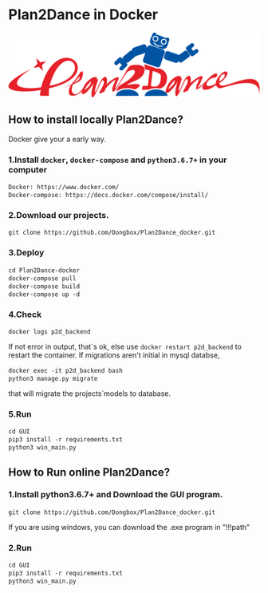 # Plan2Dance in Docker
![image](https://github.com/Dongbox/Plan2Dance_docker/blob/master/GUI/Plan2Dance/logo.png)

## How to install locally Plan2Dance?

Docker give your a early way.

### 1.Install `docker`, `docker-compose` and `python3.6.7+` in your computer

```
Docker: https://www.docker.com/
Docker-compose: https://docs.docker.com/compose/install/
```

### 2.Download our projects.
```
git clone https://github.com/Dongbox/Plan2Dance_docker.git
```
### 3.Deploy
```
cd Plan2Dance-docker
docker-compose pull
docker-compose build
docker-compose up -d
```
### 4.Check
```
docker logs p2d_backend
```
If not error in output, that\`s ok, else use `docker restart p2d_backend` to restart the container.
If migrations aren't initial in mysql databse,
```
docker exec -it p2d_backend bash
python3 manage.py migrate  
```
that will migrate the projects\`models to database.

### 5.Run 
```
cd GUI
pip3 install -r requirements.txt
python3 win_main.py
```

## How to Run online Plan2Dance?


### 1.Install python3.6.7+ and Download the GUI program.
```
git clone https://github.com/Dongbox/Plan2Dance_docker.git
```
If you are using windows, you can download the .exe program in "!!!path"

### 2.Run 
```
cd GUI
pip3 install -r requirements.txt
python3 win_main.py
```
